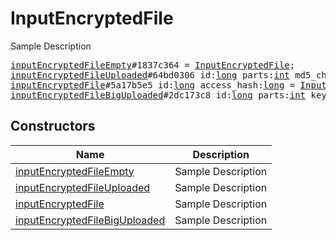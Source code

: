 # InputEncryptedFile

Sample Description

<pre>
<a href="../constructor/inputEncryptedFileEmpty">inputEncryptedFileEmpty</a>#1837c364 = <a href="../type/InputEncryptedFile.md">InputEncryptedFile</a>;
<a href="../constructor/inputEncryptedFileUploaded">inputEncryptedFileUploaded</a>#64bd0306 id:<a href="../type/long.md">long</a> parts:<a href="../type/int.md">int</a> md5_checksum:<a href="../type/string.md">string</a> key_fingerprint:<a href="../type/int.md">int</a> = <a href="../type/InputEncryptedFile.md">InputEncryptedFile</a>;
<a href="../constructor/inputEncryptedFile">inputEncryptedFile</a>#5a17b5e5 id:<a href="../type/long.md">long</a> access_hash:<a href="../type/long.md">long</a> = <a href="../type/InputEncryptedFile.md">InputEncryptedFile</a>;
<a href="../constructor/inputEncryptedFileBigUploaded">inputEncryptedFileBigUploaded</a>#2dc173c8 id:<a href="../type/long.md">long</a> parts:<a href="../type/int.md">int</a> key_fingerprint:<a href="../type/int.md">int</a> = <a href="../type/InputEncryptedFile.md">InputEncryptedFile</a>;
</pre>

## Constructors

| Name | Description |
|------|-------------|
| [inputEncryptedFileEmpty](../constructor/inputEncryptedFileEmpty.md) | Sample Description |
| [inputEncryptedFileUploaded](../constructor/inputEncryptedFileUploaded.md) | Sample Description |
| [inputEncryptedFile](../constructor/inputEncryptedFile.md) | Sample Description |
| [inputEncryptedFileBigUploaded](../constructor/inputEncryptedFileBigUploaded.md) | Sample Description |

